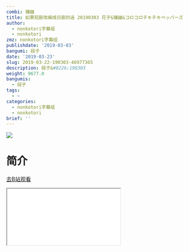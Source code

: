 ```yaml
---
combi: 镰鼬
title: 如果短剧改编成日剧的话 20190303 花子&镰鼬&コロコロチキチキペッパーズ
author:
  - nonkotori字幕组
  - nonkotori
zmz: nonkotori字幕组
publishdate: '2019-03-03'
bangumi: 段子
date: '2019-03-23'
slug: 2019-03-22-190303-46977365
description: 段子&#8226;190303
weight: 9677.0
bangumis:
  - 段子
tags:
  - ~
categories:
  - nonkotori字幕组
  - nonkotori
brief: ''
---
```

![](https://i.imgur.com/Xv24LTL.jpg)
# 简介  
  

[去B站观看](https://www.bilibili.com/video/av46977365/)
<div class ="resp-container"><iframe class="testiframe" src="//player.bilibili.com/player.html?aid=46977365"", scrolling="no", allowfullscreen="true" > </iframe></div> 
